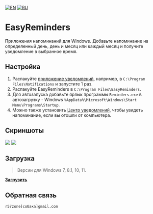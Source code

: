 [![EN](https://user-images.githubusercontent.com/9499881/33184537-7be87e86-d096-11e7-89bb-f3286f752bc6.png)](https://github.com/r57zone/EasyReminders/) 
[![RU](https://user-images.githubusercontent.com/9499881/27683795-5b0fbac6-5cd8-11e7-929c-057833e01fb1.png)](https://github.com/r57zone/EasyReminders/blob/master/README.RU.md) 
# EasyReminders
Приложения напоминаний для Windows. Добавьте напоминание на определенный день, день и месяц или каждый месяц и получите уведомление в выбранное время.

## Настройка
1. Распакуйте [приложение уведомлений](https://github.com/r57zone/Notifications), например, в `C:\Program Files\Notifications` и запустите 1 раз.
2. Распакуйте EasyReminders в `C:\Program Files\EasyReminders`.
3. Для автозапуска добавьте ярлык программы `Reminders.exe` в автозагрузку - Windows `%AppData%\Microsoft\Windows\Start Menu\Programs\Startup`.
4. Можно также установить [Центр уведомлений](https://github.com/r57zone/NotificationCenter), чтобы увидеть напоминание, если вы отошли от компьютера.

## Скриншоты
![](https://user-images.githubusercontent.com/9499881/223116699-5871fe67-fa40-41f4-8231-81d7fc4c3e95.png)
![](https://user-images.githubusercontent.com/9499881/223116745-671e6e74-0ae0-490a-acc9-bec64ff8d103.png)

## Загрузка
>Версии для Windows 7, 8.1, 10, 11.

**[Загрузить](https://github.com/r57zone/EasyReminders/releases)**

## Обратная связь
`r57zone[собака]gmail.com`
